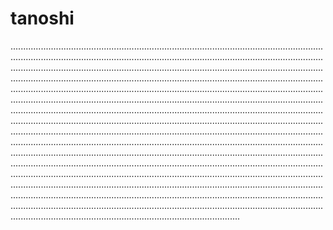 # tanoshi

...........................................................................................................................................................................................................................................................................................................................................................................................................................................................................................................................................................................................................................................................................................................................................................................................................................................................................................................................................................................................................................................................................................................................................................................................................................................................................................................................................................................................................................................................................................................................................................................................................................................................................................................................................................................................................................................................................................................................................................................................................................................................................................................................................................